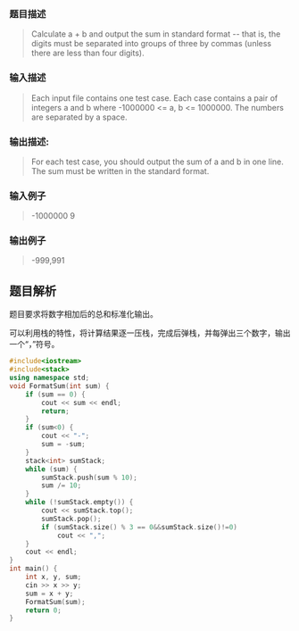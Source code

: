 ### 题目描述

> Calculate a + b and output the sum in standard format -- that is, the digits must be separated into groups of three by commas (unless there are less than four digits).

### 输入描述

> Each input file contains one test case. Each case contains a pair of integers a and b where -1000000 <= a, b <= 1000000. The numbers are separated by a space.

### 输出描述:
> For each test case, you should output the sum of a and b in one line. The sum must be written in the standard format.

### 输入例子
> -1000000 9

### 输出例子
> -999,991



## 题目解析
题目要求将数字相加后的总和标准化输出。

可以利用栈的特性，将计算结果逐一压栈，完成后弹栈，并每弹出三个数字，输出一个“，”符号。

```C++
#include<iostream>
#include<stack>
using namespace std;
void FormatSum(int sum) {
	if (sum == 0) {
		cout << sum << endl;
		return;
	}
	if (sum<0) {
		cout << "-";
		sum = -sum;
	}
	stack<int> sumStack;
	while (sum) {
		sumStack.push(sum % 10);
		sum /= 10;
	}
	while (!sumStack.empty()) {
		cout << sumStack.top();
		sumStack.pop();
		if (sumStack.size() % 3 == 0&&sumStack.size()!=0)
			cout << ",";
	}
	cout << endl;
}
int main() {
	int x, y, sum;
	cin >> x >> y;
	sum = x + y;
	FormatSum(sum);
	return 0;
}
```
